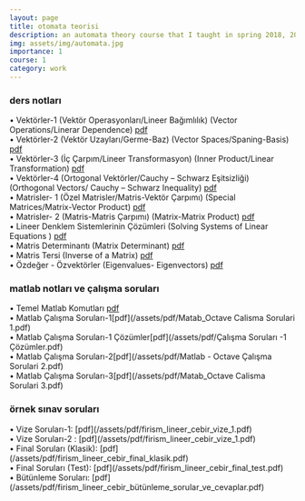 ```yaml
---
layout: page
title: otomata teorisi
description: an automata theory course that I taught in spring 2018, 2019 and 2020
img: assets/img/automata.jpg
importance: 1
course: 1 
category: work
---
```


<h3>ders notları</h3>

&#8226; Vektörler-1 (Vektör Operasyonları/Lineer Bağımlılık) (Vector Operations/Linerar Dependence)   [pdf](/assets/pdf/firism_lineer_cebir_vektörler_1.pdf)<br />
&#8226; Vektörler-2 (Vektör Uzayları/Germe-Baz) (Vector Spaces/Spaning-Basis) [pdf](/assets/pdf/firism_lineer_cebir_vektörler_2.pdf)<br />
&#8226; Vektörler-3 (İç Çarpım/Lineer Transformasyon) (Inner Product/Linear Transformation)   [pdf](/assets/pdf/firism_lineer_cebir_vektörler_3.pdf)<br />
&#8226; Vektörler-4 (Ortogonal Vektörler/Cauchy – Schwarz Eşitsizliği)  (Orthogonal Vectors/ Cauchy – Schwarz Inequality) [pdf](/assets/pdf/firism_lineer_cebir_vektörler_4.pdf)<br />
&#8226; Matrisler- 1 (Özel Matrisler/Matris-Vektör Çarpımı) (Special Matrices/Matrix-Vector Product) [pdf](/assets/pdf/firism_lineer_cebir_matrisler_1.pdf)<br />
&#8226; Matrisler- 2 (Matris-Matris Çarpımı) (Matrix-Matrix Product)   [pdf](/assets/pdf/firism_lineer_cebir_matrisler_2.pdf)<br />
&#8226; Lineer Denklem Sistemlerinin Çözümleri (Solving Systems of Linear Equations )  [pdf](/assets/pdf/firism_lineer_cebir_lds_çözümü.pdf)<br />
&#8226; Matris Determinantı (Matrix Determinant)   [pdf](/assets/pdf/firism_lineer_cebir_determinant.pdf)<br />
&#8226; Matris Tersi (Inverse of a Matrix) [pdf](/assets/pdf/firism_lineer_cebir_matris_tersi.pdf)<br />
&#8226; Özdeğer - Özvektörler (Eigenvalues- Eigenvectors)  [pdf](/assets/pdf/firism_lineer_cebir_özdeğer_özvektör.pdf)<br />

<h3>matlab notları ve çalışma soruları</h3>

&#8226; Temel Matlab Komutları [pdf](/assets/pdf/firism_matlab_basics.pdf)<br />
&#8226; Matlab Çalışma Soruları-1[pdf](/assets/pdf/Matab_Octave Calisma Sorulari 1.pdf)<br />
&#8226; Matlab Çalışma Soruları-1 Çözümler[pdf](/assets/pdf/Çalışma Soruları -1 Çözümler.pdf)<br />
&#8226; Matlab Çalışma Soruları-2[pdf](/assets/pdf/Matlab - Octave Çalışma Sorulari 2.pdf)<br />
&#8226; Matlab Çalışma Soruları-3[pdf](/assets/pdf/Matab_Octave Calisma Sorulari 3.pdf)<br />

  

<h3>örnek sınav soruları</h3>
 &#8226; Vize Soruları-1: [pdf](/assets/pdf/firism_lineer_cebir_vize_1.pdf) <br />
  &#8226; Vize Soruları-2 : [pdf](/assets/pdf/firism_lineer_cebir_vize_1.pdf) <br />
   &#8226; Final Soruları (Klasik): [pdf](/assets/pdf/firism_lineer_cebir_final_klasik.pdf) <br />
  &#8226; Final Soruları (Test): [pdf](/assets/pdf/firism_lineer_cebir_final_test.pdf) <br />
   &#8226; Bütünleme Soruları: [pdf](/assets/pdf/firism_lineer_cebir_bütünleme_sorular_ve_cevaplar.pdf) <br />


  